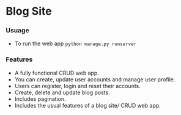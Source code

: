 # Blog Site
### Usuage
* To run the web app `python manage.py runserver`
### Features
* A fully functional CRUD web app.
* You can create, update user accounts and manage user profile.
* Users can register, login and reset their accounts.
* Create, delete and update blog posts.
* Includes pagination.
* Includes the usual features of a blog site/ CRUD web app.
